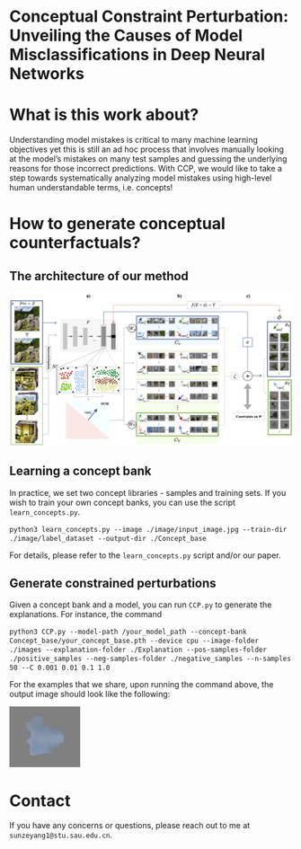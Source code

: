 # Conceptual Constraint Perturbation: Unveiling the Causes of Model Misclassifications in Deep Neural Networks

# What is this work about?


Understanding model mistakes is critical to many machine learning objectives yet this is still an ad hoc process that involves manually looking at the model’s mistakes on many test samples and guessing the underlying reasons for those incorrect predictions. With CCP, we would like to take a step towards systematically analyzing model mistakes using high-level human understandable terms, i.e. concepts!


# How to generate conceptual counterfactuals?

## The architecture of our method
![Example Explanation](./method.png) <br>

## Learning a concept bank
In practice, we set two concept libraries - samples and training sets. If you wish to train your own concept banks, you can use the script `learn_concepts.py`. 

`````
python3 learn_concepts.py --image ./image/input_image.jpg --train-dir ./image/label_dataset --output-dir ./Concept_base
`````
For details, please refer to the `learn_concepts.py` script and/or our paper.

## Generate constrained perturbations
Given a concept bank and a model, you can run `CCP.py` to generate the explanations. For instance, the command <br>
`````
python3 CCP.py --model-path /your_model_path --concept-bank Concept_base/your_concept_base.pth --device cpu --image-folder ./images --explanation-folder ./Explanation --pos-samples-folder ./positive_samples --neg-samples-folder ./negative_samples --n-samples 50 --C 0.001 0.01 0.1 1.0
`````
For the examples that we share, upon running the command above, the output image should look like the following: <br>

![Example Explanation](./Explanation/concept_12.png) <br>


# Contact
If you have any concerns or questions, please reach out to me at `sunzeyang1@stu.sau.edu.cn`. 


